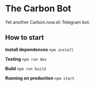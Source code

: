 # The Carbon Bot
Yet another Carbon.now.sh Telegram bot.

## How to start

**Install dependences**
`npm install`


**Testing**
`npm run dev`


**Build**
`npm run build`

**Running on production**
`npm start`

